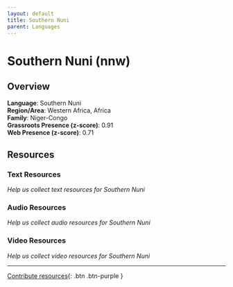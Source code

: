 ```yaml
---
layout: default
title: Southern Nuni
parent: Languages
---
```


# Southern Nuni (nnw)

## Overview

**Language**: Southern Nuni  
**Region/Area**: Western Africa, Africa  
**Family**: Niger-Congo  
**Grassroots Presence (z-score)**: 0.91  
**Web Presence (z-score)**: 0.71  

## Resources

### Text Resources
*Help us collect text resources for Southern Nuni*

### Audio Resources
*Help us collect audio resources for Southern Nuni*

### Video Resources
*Help us collect video resources for Southern Nuni*

---

[Contribute resources](https://forms.office.com/e/1SfLJx3u1r){: .btn .btn-purple }
